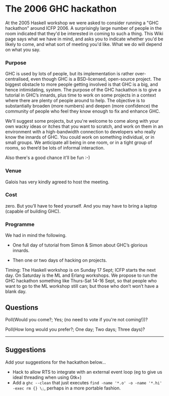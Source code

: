 # The 2006 GHC hackathon



At the 2005 Haskell workshop we were asked to consider running a "GHC hackathon" around ICFP 2006.  A surprisingly large number of people in the room indicated that they'd be interested in coming to such a thing.  This Wiki page says what we have in mind, and asks you to indicate whether you'd be likely to come, and what sort of meeting you'd like.  What we do will depend on what you say.


### Purpose



GHC is used by lots of people, but its implementation is rather over-centralised, even though GHC is a BSD-licensed, open-source project.  The biggest obstacle to more people getting involved is that GHC is a big, and hence intimidating, system.  The purpose of the GHC hackathon is to give a tutorial in GHC’s innards, plus time to work on some projects in a context where there are plenty of people around to help.  The objective is to substantially broaden (more numbers) and deepen (more confidence) the community of people who feel they know enough to fix and enhance GHC.  



We'll suggest some projects, but you're welcome to come along with your own wacky ideas or itches that you want to scratch, and work on them in an environment with a high-bandwidth connection to developers who really know the innards of GHC.   You could work on something individual, or in small groups.  We anticipate all being in one room, or in a tight group of rooms, so there’d be lots of informal interaction.



Also there's a good chance it'll be fun :-)
 


### Venue



Galois has very kindly agreed to host the meeting.


### Cost



zero.  But you’ll have to feed yourself.  And you may have to bring a laptop (capable of building GHC).


### Programme



We had in mind the following.  


- One full day of tutorial from Simon & Simon about GHC’s glorious innards. 

- Then one or two days of hacking on projects.  


Timing: The Haskell workshop is on Sunday 17 Sept; ICFP starts the next day.  On Saturday is the ML and Erlang workshops.  We propose to run the GHC hackathon something like Thurs-Sat 14-16 Sept, so that people who want to go to the ML workshop still can; but those who don’t won’t have a blank day.


## Questions



Poll(Would you come?; Yes; (no need to vote if you're not coming!))?



Poll(How long would you prefer?; One day; Two days; Three days)?


---


## Suggestions



Add your suggestions for the hackathon below...


- Hack to allow RTS to integrate with an external event loop (eg to give us ideal threading when using Gtk+)
- Add a `ghc --clean` that just executes `find -name '*.o' -o -name '*.hi' -exec rm {} \;`, perhaps in a more portable fashion.
